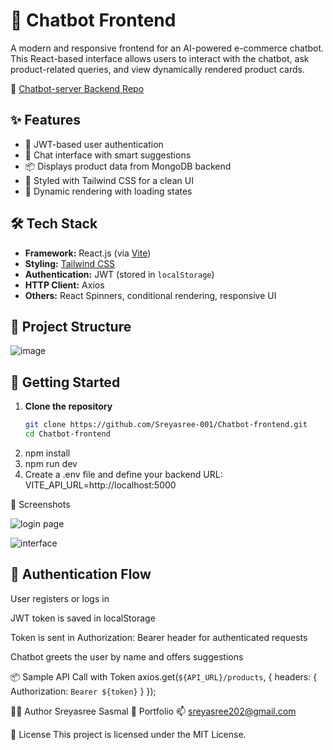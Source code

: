 # 💬 Chatbot Frontend

A modern and responsive frontend for an AI-powered e-commerce chatbot. This React-based interface allows users to interact with the chatbot, ask product-related queries, and view dynamically rendered product cards.

🔗 [Chatbot-server Backend Repo](https://github.com/Sreyasree-001/Chatbot-server)

## ✨ Features

- 🔐 JWT-based user authentication
- 🧠 Chat interface with smart suggestions
- 📦 Displays product data from MongoDB backend
- 🎨 Styled with Tailwind CSS for a clean UI
- 🔄 Dynamic rendering with loading states

## 🛠️ Tech Stack

- **Framework:** React.js (via [Vite](https://vitejs.dev/))
- **Styling:** [Tailwind CSS](https://tailwindcss.com/)
- **Authentication:** JWT (stored in `localStorage`)
- **HTTP Client:** Axios
- **Others:** React Spinners, conditional rendering, responsive UI


## 🧱 Project Structure

![image](https://github.com/user-attachments/assets/192b03e6-2981-4d4f-984e-9e74d51ceddb)

## 🚀 Getting Started

1. **Clone the repository**
   ```bash
   git clone https://github.com/Sreyasree-001/Chatbot-frontend.git
   cd Chatbot-frontend
2. npm install
3. npm run dev
4. Create a .env file and define your backend URL:
    VITE_API_URL=http://localhost:5000
   
📸 Screenshots

![login page](https://github.com/user-attachments/assets/ea6a3c40-2d79-4c4e-8f42-6b7d816ff175)

![interface](https://github.com/user-attachments/assets/2c34bc51-673d-4764-85f9-93cee616fbbe)

## 🔐 Authentication Flow
User registers or logs in

JWT token is saved in localStorage

Token is sent in Authorization: Bearer <token> header for authenticated requests

Chatbot greets the user by name and offers suggestions

📦 Sample API Call with Token
axios.get(`${API_URL}/products`, {
  headers: {
    Authorization: `Bearer ${token}`
  }
});

🙋‍♀️ Author
Sreyasree Sasmal
🔗 Portfolio
📫 sreyasree202@gmail.com

📄 License
This project is licensed under the MIT License.
